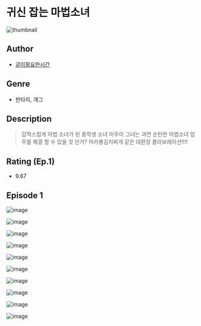 # 귀신 잡는 마법소녀
![thumbnail](https://image-comic.pstatic.net/user_contents_data/challenge_comic/2023/05/25/304054/upload_3775768448671560802_480x623.jpeg)

## Author
- [글이필요한시간](https://comic.naver.com/artistTitle?id=304054)

## Genre
- 판타지, 개그

## Description
> 갑작스럽게 마법 소녀가 된 중학생 소녀 이주이 그녀는 과연 순탄한 마법소녀 업무를 해결 할 수 있을 것 인가? 마카롱김치찌개 같은 대환장 콜라보레이션!!!!


## Rating (Ep.1)
- 9.67

## Episode 1
![image](https://image-comic.pstatic.net/user_contents_data/challenge_comic/2023/05/26/304054/upload_3774358655775027250.jpeg)

![image](https://image-comic.pstatic.net/user_contents_data/challenge_comic/2023/05/26/304054/upload_7234297435145712486.jpeg)

![image](https://image-comic.pstatic.net/user_contents_data/challenge_comic/2023/05/26/304054/upload_4122312502056203065.jpeg)

![image](https://image-comic.pstatic.net/user_contents_data/challenge_comic/2023/05/26/304054/upload_7221856482465309236.jpeg)

![image](https://image-comic.pstatic.net/user_contents_data/challenge_comic/2023/05/26/304054/upload_4121691089832980578.jpeg)

![image](https://image-comic.pstatic.net/user_contents_data/challenge_comic/2023/05/26/304054/upload_3474358226721846370.jpeg)

![image](https://image-comic.pstatic.net/user_contents_data/challenge_comic/2023/05/26/304054/upload_7378131165424924211.jpeg)

![image](https://image-comic.pstatic.net/user_contents_data/challenge_comic/2023/05/26/304054/upload_3545287489917892964.jpeg)

![image](https://image-comic.pstatic.net/user_contents_data/challenge_comic/2023/05/26/304054/upload_3689631586868945457.jpeg)

![image](https://image-comic.pstatic.net/user_contents_data/challenge_comic/2023/05/26/304054/upload_4049073839239750499.jpeg)
